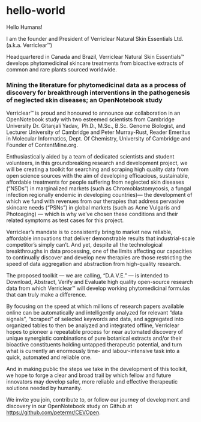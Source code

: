 # hello-world
Hello Humans!

I am the founder and President of Verriclear Natural Skin Essentials Ltd. (a.k.a. Verriclear™)

Headquartered in Canada and Brazil, Verriclear Natural Skin Essentials™ develops phytomedicinal skincare treatments from bioactive extracts of common and rare plants sourced worldwide.

### Mining the literature for phytomedicinal data as a process of discovery for breakthrough interventions in the pathogenesis of neglected skin diseases; an OpenNotebook study	

Verriclear™ is proud and honoured to announce our collaboration in an OpenNotebook study with two esteemed scientists from Cambridge University Dr. Gitanjali Yadav,  Ph.D., M.Sc., B.Sc. Genome Biologist, and Lecturer University of Cambridge and Peter Murray-Rust, Reader Emeritus in Molecular Informatics, Dept. Of Chemistry, University of Cambridge and Founder of ContentMine.org.

Enthusiastically aided by a team of dedicated scientists and student volunteers, in this groundbreaking research and development project, we will be creating a toolkit for searching and scraping high quality data from open science sources with the aim of developing efficacious, sustainable, affordable treatments for people suffering from neglected skin diseases (“NSDs”) in marginalized markets (such as Chromoblastomycosis, a fungal infection regionally endemic in developing countries)— the development of which we fund with revenues from our therapies that address pervasive skincare needs (“PSNs”) in global markets (such as Acne Vulgaris and Photoaging) — which is why we’ve chosen these conditions and their related symptoms as test cases for this project.

Verriclear’s mandate is to consistently bring to market new reliable, affordable innovations that deliver demonstrable results that industrial-scale competitor’s simply can’t. And yet, despite all the technological breakthroughs in data processing, one of the limits affecting our capacities to continually discover and develop new therapies are those restricting the speed of data aggregation and abstraction from high-quality research.

The proposed toolkit — we are calling, “D.A.V.E.” — is intended to Download, Abstract, Verify and Evaluate high quality open-source research data from which Verriclear™ will develop working phytomedicinal formulas that can truly make a difference.

By focusing on the speed at which millions of research papers available online can be automatically and intelligently analyzed for relevant “data signals”, “scraped” of selected keywords and data, and aggregated into organized tables to then be analyzed and integrated offline, Verriclear hopes to pioneer a repeatable process for near automated discovery of unique synergistic combinations of pure botanical extracts and/or their bioactive constituents holding untapped therapeutic potential, and turn what is currently an enormously time- and labour-intensive task into a quick, automated and reliable one. 

And in making public the steps we take in the development of this toolkit, we hope to forge a clear and broad trail by which fellow and future innovators may develop safer, more reliable and effective therapeutic solutions needed by humanity.

We invite you join, contribute to, or follow our journey of development and discovery in our OpenNotebook study on Github at https://github.com/petermr/CEVOpen.
